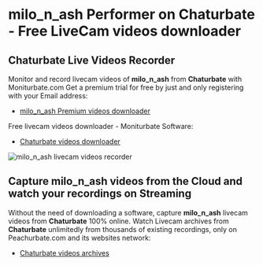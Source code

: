 # milo_n_ash Performer on Chaturbate - Free LiveCam videos downloader

## Chaturbate Live Videos Recorder

Monitor and record livecam videos of **milo_n_ash** from **Chaturbate** with Moniturbate.com
Get a premium trial for free by just and only registering with your Email address:
* [milo_n_ash Premium videos downloader](https://moniturbate.com/request-demo-licence-key.html)

Free livecam videos downloader - Moniturbate Software:
* [Chaturbate videos downloader](https://moniturbate.com/moniturbate-download-software.html)

![milo_n_ash livecam videos recorder](https://peachurnet.com/templates/moniturbate-software.png)


## Capture milo_n_ash videos from the Cloud and watch your recordings on Streaming

Without the need of downloading a software, capture **milo_n_ash** livecam videos from **Chaturbate** 100% online.
Watch Livecam archives from **Chaturbate** unlimitedly from thousands of existing recordings, only on Peachurbate.com and its websites network:
* [Chaturbate videos archives](https://peachurnet.com/)
